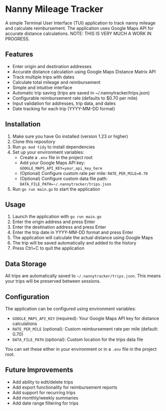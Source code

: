 # Nanny Mileage Tracker

A simple Terminal User Interface (TUI) application to track nanny mileage and calculate reimbursement. The application uses Google Maps API for accurate distance calculations. NOTE: THIS IS VERY MUCH A WORK IN PROGRESS.

## Features

- Enter origin and destination addresses
- Accurate distance calculation using Google Maps Distance Matrix API
- Track multiple trips with dates
- Calculate total mileage and reimbursement
- Simple and intuitive interface
- Automatic trip saving (trips are saved in ~/.nannytracker/trips.json)
- Configurable reimbursement rate (defaults to $0.70 per mile)
- Input validation for addresses, trip data, and dates
- Date tracking for each trip (YYYY-MM-DD format)

## Installation

1. Make sure you have Go installed (version 1.23 or higher)
2. Clone this repository
3. Run `go mod tidy` to install dependencies
4. Set up your environment variables:
   - Create a `.env` file in the project root
   - Add your Google Maps API key: `GOOGLE_MAPS_API_KEY=your_api_key_here`
   - (Optional) Configure custom rate per mile: `RATE_PER_MILE=0.70`
   - (Optional) Configure custom data file path: `DATA_FILE_PATH=~/.nannytracker/trips.json`
5. Run `go run main.go` to start the application

## Usage

1. Launch the application with `go run main.go`
2. Enter the origin address and press Enter
3. Enter the destination address and press Enter
4. Enter the trip date in YYYY-MM-DD format and press Enter
5. The application will calculate the actual distance using Google Maps
6. The trip will be saved automatically and added to the history
7. Press Ctrl+C to quit the application

## Data Storage

All trips are automatically saved to `~/.nannytracker/trips.json`. This means your trips will be preserved between sessions.

## Configuration

The application can be configured using environment variables:

- `GOOGLE_MAPS_API_KEY` (required): Your Google Maps API key for distance calculations
- `RATE_PER_MILE` (optional): Custom reimbursement rate per mile (default: 0.70)
- `DATA_FILE_PATH` (optional): Custom location for the trips data file

You can set these either in your environment or in a `.env` file in the project root.

## Future Improvements

- Add ability to edit/delete trips
- Add export functionality for reimbursement reports
- Add support for recurring trips
- Add monthly/weekly summaries
- Add date range filtering for trips 